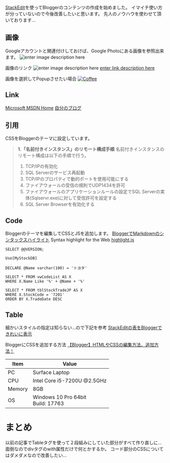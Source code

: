 
[StackEdit](https://stackedit.io/)を使ってBloggerのコンテンツの作成を始めました。
イマイチ使い方が分っていないので今後改善したいと思います。
先人のノウハウを使わせて頂いております…

## 画像
Googleアカウントと関連付けしておけば、Google Photoにある画像を参照出来ます。
![enter image description here](https://lh3.googleusercontent.com/z3Oyp0-nFZ4BNEag22OQ3F4Sd9gCr9-PuaDGb24cx5iZODpifsYh68xFmgRvefHoporpGHHgeSlm "Coffee＆PC")

画像のリンク
![enter image description here](https://lh3.googleusercontent.com/WYpURKGjDK0VynLO3BqMv6xptgSvSexERSEWeLq3K36Oa9q4XieddpteKtcb1Z1xu6_2irrlNEAc "Coffee")
[enter link description here](https://lh3.googleusercontent.com/WYpURKGjDK0VynLO3BqMv6xptgSvSexERSEWeLq3K36Oa9q4XieddpteKtcb1Z1xu6_2irrlNEAc)

画像を選択してPopupさせたい場合
[
![Coffee](https://lh3.googleusercontent.com/WYpURKGjDK0VynLO3BqMv6xptgSvSexERSEWeLq3K36Oa9q4XieddpteKtcb1Z1xu6_2irrlNEAc "")](https://lh3.googleusercontent.com/WYpURKGjDK0VynLO3BqMv6xptgSvSexERSEWeLq3K36Oa9q4XieddpteKtcb1Z1xu6_2irrlNEAc)



## Link
[Microsoft MSDN Home](https://msdn.microsoft.com/ja-jp/dn308572.aspx?f=255&MSPPError=-2147217396)
[自分のブログ](https://kkoba-memo.blogspot.com/)

## 引用
CSSをBloggerのテーマに設定しています。

> **1.「名前付きインスタンス」のリモート構成手順**   名前付きインスタンスのリモート構成は以下の手順で行う。  
> 
> 1.  TCP/IPの有効化
> 2.  SQL Serverのサービス再起動
> 3.  TCP/IPのプロパティで動的ポートを使用可能にする
> 4.  ファイアウォールの受信の規則でUDP1434を許可
> 5.  ファイアウォールのアプリケーションルールの設定でSQL Serverの実体(Sqlservr.exe)に対して受信許可を設定する
> 6.  SQL Server Browserを有効化する

## Code
Bloggerのテーマを編集してCSSとJSを追加します。
[BloggerでMarkdownのシンタックスハイライト](https://djeeeno.blogspot.com/2018/01/20180113-01-blogger-markdown-highlight-01.html)
Syntax highlight for the Web
[highlight.js](https://highlightjs.org/)

    SELECT @@VERSION;
    
    Use[MyStockDB]
    
    DECLARE @Name varchar(100) = 'トヨタ'
    
    SELECT * FROM vwCodeList AS X
    WHERE X.Name Like '%' + @Name + '%'
    
    SELECT * FROM tblStockTradeJP AS X
    WHERE X.StockCode = '7201'
    ORDER BY X.TradeDate DESC

## Table
細かいスタイルの指定は知らない…ので下記を参考
[StackEditの表をBloggerできれいに表示](http://tsukiyomiloveseverything.blogspot.com/2017/01/stackeditblogger.html)

BloggerにCSSを追加する方法
[【Blogger】HTMLやCSSの編集方法、追加方法！](https://vaster2customtom.blogspot.com/2017/04/1.html)

|Item|Value|
|--|--|
|PC|Surface Laptop|
| CPU | Intel Core i5-7200U @2.5GHz |
| Memory| 8GB|
|OS|Windows 10 Pro 64bit <br/> Build: 17763|


# まとめ
以前の記事でTableタグを使って２段組みにしていた部分がすべて作り直しに… 面倒なのでdivタグのwith属性だけで何とかするか。
コード部分のCSSについてはダメダメなので改善したい…
<!--stackedit_data:
eyJoaXN0b3J5IjpbMTAwNzIzMjY2NCwxODU3Mzc0Mzk0LC0xND
YwNzMzOTQ1XX0=
-->